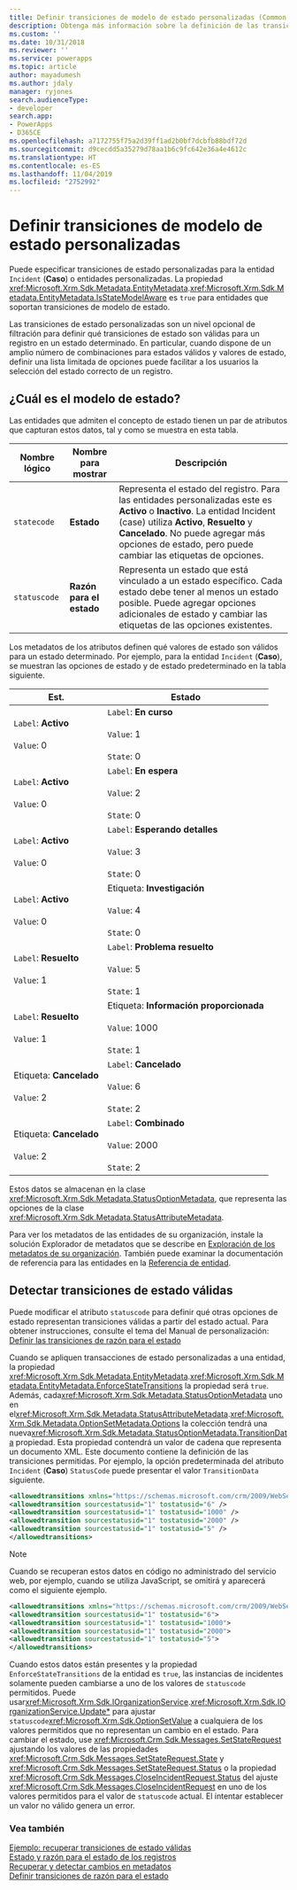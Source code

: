 ```yaml
---
title: Definir transiciones de modelo de estado personalizadas (Common Data Service) | Microsoft Docs
description: Obtenga más información sobre la definición de las transiciones de modelos de estado personalizados para la entidad Incidente (caso) o entidades personalizadas.
ms.custom: ''
ms.date: 10/31/2018
ms.reviewer: ''
ms.service: powerapps
ms.topic: article
author: mayadumesh
ms.author: jdaly
manager: ryjones
search.audienceType:
- developer
search.app:
- PowerApps
- D365CE
ms.openlocfilehash: a7172755f75a2d39ff1ad2b0bf7dcbfb88bdf72d
ms.sourcegitcommit: d9cecdd5a35279d78aa1b6c9fc642e36a4e4612c
ms.translationtype: HT
ms.contentlocale: es-ES
ms.lasthandoff: 11/04/2019
ms.locfileid: "2752992"
---
```

# <a name="define-custom-state-model-transitions"></a>Definir transiciones de modelo de estado personalizadas

Puede especificar transiciones de estado personalizadas para la entidad `Incident` (**Caso**) o entidades personalizadas. La propiedad <xref:Microsoft.Xrm.Sdk.Metadata.EntityMetadata>.<xref:Microsoft.Xrm.Sdk.Metadata.EntityMetadata.IsStateModelAware> es `true` para entidades que soportan transiciones de modelo de estado.  
  
 Las transiciones de estado personalizadas son un nivel opcional de filtración para definir qué transiciones de estado son válidas para un registro en un estado determinado. En particular, cuando dispone de un amplio número de combinaciones para estados válidos y valores de estado, definir una lista limitada de opciones puede facilitar a los usuarios la selección del estado correcto de un registro.  

<a name="BKMK_StateModel"></a>
   
## <a name="what-is-the-state-model"></a>¿Cuál es el modelo de estado?  
 Las entidades que admiten el concepto de estado tienen un par de atributos que capturan estos datos, tal y como se muestra en esta tabla.  
  
|Nombre lógico|Nombre para mostrar|Descripción|  
|------------------|------------------|-----------------|  
|`statecode`|**Estado**|Representa el estado del registro. Para las entidades personalizadas este es **Activo** o **Inactivo**. La entidad Incident (case) utiliza **Activo**, **Resuelto** y **Cancelado**. No puede agregar más opciones de estado, pero puede cambiar las etiquetas de opciones.|  
|`statuscode`|**Razón para el estado**|Representa un estado que está vinculado a un estado específico. Cada estado debe tener al menos un estado posible. Puede agregar opciones adicionales de estado y cambiar las etiquetas de las opciones existentes.|  
  
 Los metadatos de los atributos definen qué valores de estado son válidos para un estado determinado. Por ejemplo, para la entidad `Incident` (**Caso**), se muestran las opciones de estado y de estado predeterminado en la tabla siguiente.  
  
|Est.|Estado|  
|-----------|------------|  
|`Label`: **Activo**<br /><br /> `Value`: 0|`Label`: **En curso**<br /><br /> `Value`: 1<br /><br /> `State`: 0|  
|`Label`: **Activo**<br /><br /> `Value`: 0|`Label`: **En espera**<br /><br /> `Value`: 2<br /><br /> `State`: 0|  
|`Label`: **Activo**<br /><br /> `Value`: 0|`Label`: **Esperando detalles**<br /><br /> `Value`: 3<br /><br /> `State`: 0|  
|`Label`: **Activo**<br /><br /> `Value`: 0|Etiqueta: **Investigación**<br /><br /> `Value`: 4<br /><br /> `State`: 0|  
|`Label`: **Resuelto**<br /><br /> `Value`: 1|`Label`: **Problema resuelto**<br /><br /> `Value`: 5<br /><br /> `State`: 1|  
|`Label`: **Resuelto**<br /><br /> `Value`: 1|Etiqueta: **Información proporcionada**<br /><br /> `Value`: 1000<br /><br /> `State`: 1|  
|Etiqueta: **Cancelado**<br /><br /> `Value`: 2|`Label`: **Cancelado**<br /><br /> `Value`: 6<br /><br /> `State`: 2|  
|Etiqueta: **Cancelado**<br /><br /> `Value`: 2|`Label`: **Combinado**<br /><br /> `Value`: 2000<br /><br /> `State`: 2|  
  
 Estos datos se almacenan en la clase <xref:Microsoft.Xrm.Sdk.Metadata.StatusOptionMetadata>, que representa las opciones de la clase <xref:Microsoft.Xrm.Sdk.Metadata.StatusAttributeMetadata>.  
  
Para ver los metadatos de las entidades de su organización, instale la solución Explorador de metadatos que se describe en [Exploración de los metadatos de su organización](browse-your-metadata.md). También puede examinar la documentación de referencia para las entidades en la [Referencia de entidad](/reference/about-entity-reference.md).
  
<a name="BKMK_DetectValidStatusTransitions"></a>   

## <a name="detect-valid-status-transitions"></a>Detectar transiciones de estado válidas  
 Puede modificar el atributo `statuscode` para definir qué otras opciones de estado representan transiciones válidas a partir del estado actual. Para obtener instrucciones, consulte el tema del Manual de personalización: [Definir las transiciones de razón para el estado](https://go.microsoft.com/fwlink/p/?LinkId=393657)  
  
 Cuando se apliquen transacciones de estado personalizadas a una entidad, la propiedad <xref:Microsoft.Xrm.Sdk.Metadata.EntityMetadata>.<xref:Microsoft.Xrm.Sdk.Metadata.EntityMetadata.EnforceStateTransitions> la propiedad será `true`. Además, cada<xref:Microsoft.Xrm.Sdk.Metadata.StatusOptionMetadata> uno en el<xref:Microsoft.Xrm.Sdk.Metadata.StatusAttributeMetadata>.<xref:Microsoft.Xrm.Sdk.Metadata.OptionSetMetadata.Options> la colección tendrá una nueva<xref:Microsoft.Xrm.Sdk.Metadata.StatusOptionMetadata.TransitionData> propiedad. Esta propiedad contendrá un valor de cadena que representa un documento XML. Este documento contiene la definición de las transiciones permitidas. Por ejemplo, la opción predeterminada del atributo `Incident` (**Caso**) `StatusCode` puede presentar el valor `TransitionData` siguiente.  
  
```xml  
<allowedtransitions xmlns="https://schemas.microsoft.com/crm/2009/WebServices">  
<allowedtransition sourcestatusid="1" tostatusid="6" />  
<allowedtransition sourcestatusid="1" tostatusid="1000" />   
<allowedtransition sourcestatusid="1" tostatusid="2000" />  
<allowedtransition sourcestatusid="1" tostatusid="5" />  
</allowedtransitions>  
```  
  
> [!NOTE]
>  Cuando se recuperan estos datos en código no administrado del servicio web, por ejemplo, cuando se utiliza JavaScript, se omitirá y aparecerá como el siguiente ejemplo.  
  
```xml  
<allowedtransitions xmlns="https://schemas.microsoft.com/crm/2009/WebServices">  
<allowedtransition sourcestatusid="1" tostatusid="6">  
<allowedtransition sourcestatusid="1" tostatusid="1000">  
<allowedtransition sourcestatusid="1" tostatusid="2000">  
<allowedtransition sourcestatusid="1" tostatusid="5">  
</allowedtransitions>  
```  
  
 Cuando estos datos están presentes y la propiedad `EnforceStateTransitions` de la entidad es `true`, las instancias de incidentes solamente pueden cambiarse a uno de los valores de `statuscode` permitidos. Puede usar<xref:Microsoft.Xrm.Sdk.IOrganizationService>.<xref:Microsoft.Xrm.Sdk.IOrganizationService.Update*> para ajustar `statuscode`<xref:Microsoft.Xrm.Sdk.OptionSetValue> a cualquiera de los valores permitidos que no representan un cambio en el estado. Para cambiar el estado, use <xref:Microsoft.Crm.Sdk.Messages.SetStateRequest> ajustando los valores de las propiedades <xref:Microsoft.Crm.Sdk.Messages.SetStateRequest.State> y <xref:Microsoft.Crm.Sdk.Messages.SetStateRequest.Status> o la propiedad <xref:Microsoft.Crm.Sdk.Messages.CloseIncidentRequest.Status> del ajuste <xref:Microsoft.Crm.Sdk.Messages.CloseIncidentRequest> en uno de los valores permitidos para el valor de `statuscode` actual. El intentar establecer un valor no válido genera un error.  
  
### <a name="see-also"></a>Vea también  
 [Ejemplo: recuperar transiciones de estado válidas](org-service/samples/retrieve-valid-status-transitions.md)   
 [Estado y razón para el estado de los registros](/dynamics365/customer-engagement/developer/introduction-entities#bkmk_RecordStateandStatus)   
 [Recuperar y detectar cambios en metadatos](/dynamics365/customer-engagement/developer/retrieve-detect-changes-metadata)   
 [Definir transiciones de razón para el estado](https://go.microsoft.com/fwlink/p/?LinkId=393657)
